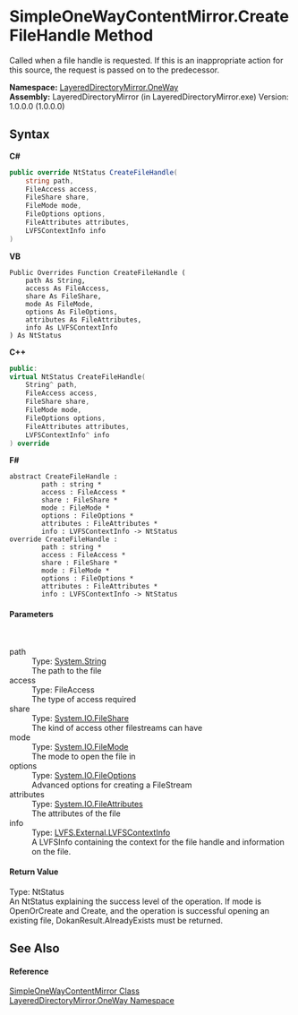 # SimpleOneWayContentMirror.CreateFileHandle Method 
 

Called when a file handle is requested. If this is an inappropriate action for this source, the request is passed on to the predecessor.

**Namespace:**&nbsp;<a href="d6b0b765-6849-cc2a-e275-85cc710ffc2c">LayeredDirectoryMirror.OneWay</a><br />**Assembly:**&nbsp;LayeredDirectoryMirror (in LayeredDirectoryMirror.exe) Version: 1.0.0.0 (1.0.0.0)

## Syntax

**C#**<br />
``` C#
public override NtStatus CreateFileHandle(
	string path,
	FileAccess access,
	FileShare share,
	FileMode mode,
	FileOptions options,
	FileAttributes attributes,
	LVFSContextInfo info
)
```

**VB**<br />
``` VB
Public Overrides Function CreateFileHandle ( 
	path As String,
	access As FileAccess,
	share As FileShare,
	mode As FileMode,
	options As FileOptions,
	attributes As FileAttributes,
	info As LVFSContextInfo
) As NtStatus
```

**C++**<br />
``` C++
public:
virtual NtStatus CreateFileHandle(
	String^ path, 
	FileAccess access, 
	FileShare share, 
	FileMode mode, 
	FileOptions options, 
	FileAttributes attributes, 
	LVFSContextInfo^ info
) override
```

**F#**<br />
``` F#
abstract CreateFileHandle : 
        path : string * 
        access : FileAccess * 
        share : FileShare * 
        mode : FileMode * 
        options : FileOptions * 
        attributes : FileAttributes * 
        info : LVFSContextInfo -> NtStatus 
override CreateFileHandle : 
        path : string * 
        access : FileAccess * 
        share : FileShare * 
        mode : FileMode * 
        options : FileOptions * 
        attributes : FileAttributes * 
        info : LVFSContextInfo -> NtStatus 
```


#### Parameters
&nbsp;<dl><dt>path</dt><dd>Type: <a href="http://msdn2.microsoft.com/en-us/library/s1wwdcbf" target="_blank">System.String</a><br />The path to the file</dd><dt>access</dt><dd>Type: FileAccess<br />The type of access required</dd><dt>share</dt><dd>Type: <a href="http://msdn2.microsoft.com/en-us/library/1f1h9xds" target="_blank">System.IO.FileShare</a><br />The kind of access other filestreams can have</dd><dt>mode</dt><dd>Type: <a href="http://msdn2.microsoft.com/en-us/library/6b40c5ay" target="_blank">System.IO.FileMode</a><br />The mode to open the file in</dd><dt>options</dt><dd>Type: <a href="http://msdn2.microsoft.com/en-us/library/0zw6ff6w" target="_blank">System.IO.FileOptions</a><br />Advanced options for creating a FileStream</dd><dt>attributes</dt><dd>Type: <a href="http://msdn2.microsoft.com/en-us/library/9f93fa06" target="_blank">System.IO.FileAttributes</a><br />The attributes of the file</dd><dt>info</dt><dd>Type: <a href="09c74a4d-3965-0d4b-f9f9-f9b54f7d56d9">LVFS.External.LVFSContextInfo</a><br />A LVFSInfo containing the context for the file handle and information on the file.</dd></dl>

#### Return Value
Type: NtStatus<br />An NtStatus explaining the success level of the operation. If mode is OpenOrCreate and Create, and the operation is successful opening an existing file, DokanResult.AlreadyExists must be returned.

## See Also


#### Reference
<a href="907d05b7-f0cb-9f1f-5ebf-526ad7f4853d">SimpleOneWayContentMirror Class</a><br /><a href="d6b0b765-6849-cc2a-e275-85cc710ffc2c">LayeredDirectoryMirror.OneWay Namespace</a><br />